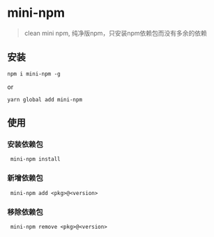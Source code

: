 # mini-npm
> clean mini npm, 纯净版npm，只安装npm依赖包而没有多余的依赖

## 安装
```shell
npm i mini-npm -g
```
or
```shell
yarn global add mini-npm
```

## 使用
### 安装依赖包
```shell
 mini-npm install
```

### 新增依赖包
```shell
 mini-npm add <pkg>@<version>
```

### 移除依赖包
```shell
 mini-npm remove <pkg>@<version>
```
